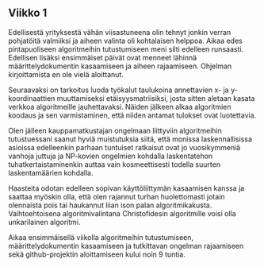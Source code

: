 ## Viikko 1

Edellisestä yrityksestä vähän viisastuneena olin tehnyt jonkin verran pohjatöitä valmiiksi ja aiheen valinta oli kohtalaisen helppoa. Aikaa edes pintapuoliseen algoritmeihin tutustumiseen meni silti edelleen runsaasti. Edellisen lisäksi ensimmäiset päivät ovat menneet lähinnä määrittelydokumentin kasaamiseen ja aiheen rajaamiseen. Ohjelman kirjoittamista en ole vielä aloittanut.

Seuraavaksi on tarkoitus luoda työkalut taulukoina annettavien x- ja y-koordinaattien muuttamiseksi etäisyysmatriisiksi, josta sitten aletaan kasata verkkoa algoritmeille jauhettavaksi. Näiden jälkeen alkaa algoritmien koodaus ja sen varmistaminen, että niiden antamat tulokset ovat luotettavia.

Olen jälleen kauppamatkustajan ongelmaan liittyviin algoritmeihin tutustuessani saanut hyviä muistutuksia siitä, että monissa laskennallisissa asioissa edelleenkin parhaan tuntuiset ratkaisut ovat jo vuosikymmeniä vanhoja juttuja ja NP-kovien ongelmien kohdalla laskentatehon tuhatkertaistaminenkin auttaa vain kosmeettisesti todella suurten laskentamäärien kohdalla.

Haasteita odotan edelleen sopivan käyttöliittymän kasaamisen kanssa ja saattaa myöskin olla, että olen rajannut turhan huolettomasti jotain olennaista pois tai haukannut liian ison palan algoritmikakusta. Vaihtoehtoisena algoritmivalintana Christofidesin algoritmille voisi olla unkarilainen algoritmi.

Aikaa ensimmäisellä viikolla algoritmeihin tutustumiseen, määrittelydokumentin kasaamiseen ja tutkittavan ongelman rajaamiseen sekä github-projektin aloittamiseen kului noin 9 tuntia.
